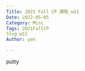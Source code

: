 ```yaml
---
Title: 2021 Fall CP 課程_w11
Date: 2022-05-05
Category: Misc
Tags: 2021FallCP
Slug:w11
Author: yen

---
```


putty




